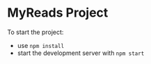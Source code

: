 # MyReads Project

To start the project:
* use `npm install`
* start the development server with `npm start`